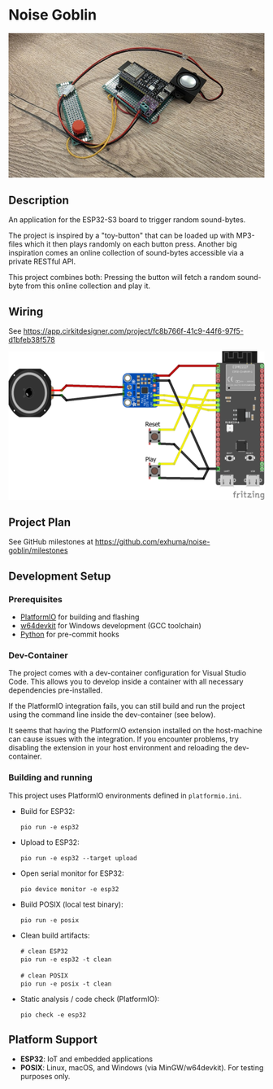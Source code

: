 # Noise Goblin

![Prototype 2](docs/images/prototype-2.jpg)

## Description

An application for the ESP32-S3 board to trigger random sound-bytes.

The project is inspired by a "toy-button" that can be loaded up with MP3-files
which it then plays randomly on each button press. Another big inspiration comes
an online collection of sound-bytes accessible via a private RESTful API.

This project combines both: Pressing the button will fetch a random sound-byte
from this online collection and play it.

## Wiring

See https://app.cirkitdesigner.com/project/fc8b766f-41c9-44f6-97f5-d1bfeb38f578

![Wiring](docs/diagrams/NoiseGoblin_bb.png)

## Project Plan

See GitHub milestones at https://github.com/exhuma/noise-goblin/milestones

## Development Setup

### Prerequisites

- [PlatformIO](https://platformio.org/) for building and flashing
- [w64devkit](https://github.com/skeeto/w64devkit) for Windows development (GCC
  toolchain)
- [Python](https://python.org/) for pre-commit hooks

### Dev-Container

The project comes with a dev-container configuration for Visual Studio Code.
This allows you to develop inside a container with all necessary dependencies
pre-installed.

If the PlatformIO integration fails, you can still build and run the project
using the command line inside the dev-container (see below).

It seems that having the PlatformIO extension installed on the host-machine can
cause issues with the integration. If you encounter problems, try disabling the
extension in your host environment and reloading the dev-container.

### Building and running

This project uses PlatformIO environments defined in `platformio.ini`.

- Build for ESP32:

  ```
  pio run -e esp32
  ```

- Upload to ESP32:

  ```
  pio run -e esp32 --target upload
  ```

- Open serial monitor for ESP32:

  ```
  pio device monitor -e esp32
  ```

- Build POSIX (local test binary):

  ```
  pio run -e posix
  ```

- Clean build artifacts:

  ```
  # clean ESP32
  pio run -e esp32 -t clean

  # clean POSIX
  pio run -e posix -t clean
  ```

- Static analysis / code check (PlatformIO):

  ```
  pio check -e esp32
  ```

## Platform Support

- **ESP32**: IoT and embedded applications
- **POSIX**: Linux, macOS, and Windows (via MinGW/w64devkit). For testing
  purposes only.
